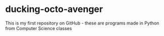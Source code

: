 ducking-octo-avenger
====================

This is my first repository on GitHub - these are programs made in Python from Computer Science classes

